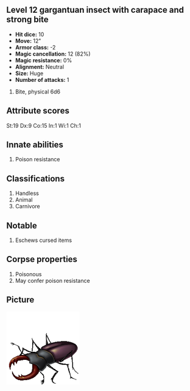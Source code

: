 ## Level 12 gargantuan insect with carapace and strong bite
- **Hit dice:** 10
- **Move:** 12"
- **Armor class:** -2
- **Magic cancellation:** 12 (82%)
- **Magic resistance:** 0%
- **Alignment:** Neutral
- **Size:** Huge
- **Number of attacks:** 1
1. Bite, physical 6d6
## Attribute scores
St:19 Dx:9 Co:15 In:1 Wi:1 Ch:1
## Innate abilities
1. Poison resistance
## Classifications
1. Handless
2. Animal
3. Carnivore
## Notable
1. Eschews cursed items
## Corpse properties
1. Poisonous
2. May confer poison resistance
## Picture
![Gargantuan beetle](https://github.com/hyvanmielenpelit/GnollHackTileSet/blob/main/Monsters/gargantuan_beetle/gargantuan_beetle.png)
